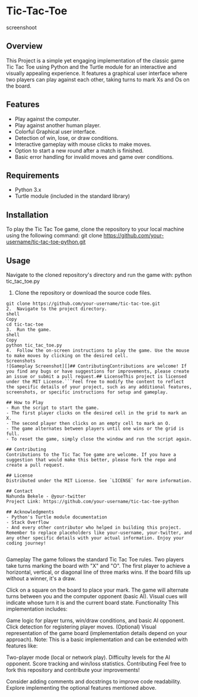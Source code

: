 # Tic-Tac-Toe

screenshoot

## Overview

This Project is a simple yet engaging implementation of the classic game Tic Tac Toe using Python and the Turtle module for an interactive and visually appealing experience. It features a graphical user interface where two players can play against each other, taking turns to mark Xs and Os on the board.

## Features

- Play against the computer.
- Play against another human player.
- Colorful Graphical user interface.
- Detection of win, lose, or draw conditions.
- Interactive gameplay with mouse clicks to make moves.
- Option to start a new round after a match is finished.
- Basic error handling for invalid moves and game over conditions.

## Requirements

- Python 3.x
- Turtle module (included in the standard library)

## Installation
To play the Tic Tac Toe game, clone the repository to your local machine using the following command:
git clone https://github.com/your-username/tic-tac-toe-python.git

## Usage
Navigate to the cloned repository's directory and run the game with:
python tic_tac_toe.py

1. Clone the repository or download the source code files.

```shell
git clone https://github.com/your-username/tic-tac-toe.git
2.	Navigate to the project directory.
shell
Copy
cd tic-tac-toe
3.	Run the game.
shell
Copy
python tic_tac_toe.py
4.	Follow the on-screen instructions to play the game. Use the mouse to make moves by clicking on the desired cell.
Screenshots
![Gameplay Screenshot][]## ContributingContributions are welcome! If you find any bugs or have suggestions for improvements, please create an issue or submit a pull request.## LicenseThis project is licensed under the MIT License.```Feel free to modify the content to reflect the specific details of your project, such as any additional features, screenshots, or specific instructions for setup and gameplay.

## How to Play
- Run the script to start the game.
- The first player clicks on the desired cell in the grid to mark an X.
- The second player then clicks on an empty cell to mark an O.
- The game alternates between players until one wins or the grid is full.
- To reset the game, simply close the window and run the script again.

## Contributing
Contributions to the Tic Tac Toe game are welcome. If you have a suggestion that would make this better, please fork the repo and create a pull request.

## License
Distributed under the MIT License. See `LICENSE` for more information.

## Contact
Nahunda Bekele - @your-twitter
Project Link: https://github.com/your-username/tic-tac-toe-python

## Acknowledgments
- Python's Turtle module documentation
- Stack Overflow
- And every other contributor who helped in building this project.
Remember to replace placeholders like your-username, your-twitter, and any other specific details with your actual information. Enjoy your coding journey!


```
Gameplay
The game follows the standard Tic Tac Toe rules. Two players take turns marking the board with "X" and "O". The first player to achieve a horizontal, vertical, or diagonal line of three marks wins. If the board fills up without a winner, it's a draw.

Click on a square on the board to place your mark.
The game will alternate turns between you and the computer opponent (basic AI).
Visual cues will indicate whose turn it is and the current board state.
Functionality
This implementation includes:

Game logic for player turns, win/draw conditions, and basic AI opponent.
Click detection for registering player moves.
(Optional) Visual representation of the game board (implementation details depend on your approach).
Note: This is a basic implementation and can be extended with features like:

Two-player mode (local or network play).
Difficulty levels for the AI opponent.
Score tracking and win/loss statistics.
Contributing
Feel free to fork this repository and contribute your improvements!

Consider adding comments and docstrings to improve code readability.
Explore implementing the optional features mentioned above.
